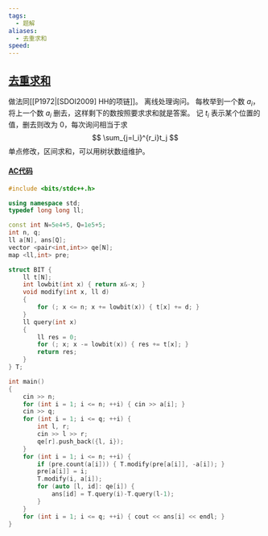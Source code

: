 ```yaml
---
tags:
  - 题解
aliases:
  - 去重求和
speed:
---
```

## [去重求和](https://iai.sh.cn/problem/351)

做法同[[P1972|[SDOI2009] HH的项链]]。
离线处理询问。
每枚举到一个数 $a_i$，将上一个数 $a_i$ 删去，这样剩下的数按照要求求和就是答案。
记 $t_i$ 表示某个位置的值，删去则改为 $0$，每次询问相当于求
$$
\sum_{j=l_i}^{r_i}t_j
$$
单点修改，区间求和，可以用树状数组维护。

#### [AC代码](https://iai.sh.cn/submission/1386346)

```cpp
#include <bits/stdc++.h>

using namespace std;
typedef long long ll;

const int N=5e4+5, Q=1e5+5;
int n, q;
ll a[N], ans[Q];
vector <pair<int,int>> qe[N];
map <ll,int> pre;

struct BIT {
	ll t[N];
	int lowbit(int x) { return x&-x; }
	void modify(int x, ll d)
	{
		for (; x <= n; x += lowbit(x)) { t[x] += d; }
	}
	ll query(int x)
	{
		ll res = 0;
		for (; x; x -= lowbit(x)) { res += t[x]; }
		return res;
	}
} T;

int main()
{
	cin >> n;
	for (int i = 1; i <= n; ++i) { cin >> a[i]; }
	cin >> q;
	for (int i = 1; i <= q; ++i) {
		int l, r;
		cin >> l >> r;
		qe[r].push_back({l, i});
	}
	for (int i = 1; i <= n; ++i) {
		if (pre.count(a[i])) { T.modify(pre[a[i]], -a[i]); }
		pre[a[i]] = i;
		T.modify(i, a[i]);
		for (auto [l, id]: qe[i]) {
			ans[id] = T.query(i)-T.query(l-1);
		}
	}
	for (int i = 1; i <= q; ++i) { cout << ans[i] << endl; }
}
```
